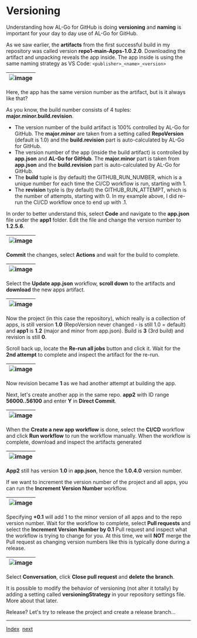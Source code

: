 # Versioning
Understanding how AL-Go for GitHub is doing **versioning** and **naming** is important for your day to day use of AL-Go for GitHub.

As we saw earlier, the **artifacts** from the first successful build in my repository was called version **repo1-main-Apps-1.0.2.0**.
Downloading the artifact and unpacking reveals the app inside. The app inside is using the same naming strategy as VS Code: `<publisher>_<name>_<version>`

| ![image](https://user-images.githubusercontent.com/10775043/231545533-be33a8f6-88ea-4b05-b343-d71aaf9ee5d4.png) |
|-|

Here, the app has the same version number as the artifact, but is it always like that?

As you know, the build number consists of 4 tuples: **major.minor.build.revision**.
- The version number of the build artifact is 100% controlled by AL-Go for GitHub. The **major.minor** are taken from a setting called **RepoVersion** (default is 1.0) and the **build.revision** part is auto-calculated by AL-Go for GitHub.
- The version number of the app (inside the build artifact) is controlled by **app.json** and **AL-Go for GitHub**. The **major.minor** part is taken from **app.json** and the **build.revision** part is auto-calculated by AL-Go for GitHub.
- The **build** tuple is (by default) the GITHUB_RUN_NUMBER, which is a unique number for each time the CI/CD workflow is run, starting with 1.
- The **revision** typle is (by default) the GITHUB_RUN_ATTEMPT, which is the number of attempts, starting with 0. In my example above, I did re-run the CI/CD workflow once to end up with .1.

In order to better understand this, select **Code** and navigate to the **app.json** file under the **app1** folder. Edit the file and change the version number to **1.2.5.6**.

| ![image](https://user-images.githubusercontent.com/10775043/231559564-43683818-c540-4ba3-86b4-832c67545ae4.png) |
|-|

**Commit** the changes, select **Actions** and wait for the build to complete.

| ![image](https://user-images.githubusercontent.com/10775043/231547295-accc7f9d-7c19-472f-80df-71d1897d91a5.png) |
|-|

Select the **Update app.json** workflow, **scroll down** to the artifacts and **download** the new apps artifact.

| ![image](https://user-images.githubusercontent.com/10775043/231559045-1e071522-80c3-456c-9379-9b51a550f60a.png) |
|-|

Now the project (in this case the repository), which really is a collection of apps, is still version **1.0** (RepoVersion never changed - is still 1.0 = default) and **app1** is **1.2** (major and minor from app.json). Build is **3** (3rd build) and revision is still **0**.

Scroll back up, locate the **Re-run all jobs** button and click it. Wait for the **2nd attempt** to complete and inspect the artifact for the re-run.

| ![image](https://user-images.githubusercontent.com/10775043/231560877-bc9354ff-40e9-4705-91d4-6217133a1e73.png) |
|-|

Now revision became **1** as we had another attempt at building the app.

Next, let's create another app in the same repo. **app2** with ID range **56000..56100** and enter **Y** in **Direct Commit**.

| ![image](https://user-images.githubusercontent.com/10775043/231561391-7350981e-e20d-49a1-9479-4271a7e6ddd8.png) |
|-|

When the **Create a new app workflow** is done, select the **CI/CD** workflow and click **Run workflow** to run the workflow manually. When the workflow is complete, download and inspect the artifacts generated

| ![image](https://user-images.githubusercontent.com/10775043/231564490-b8c414a8-cf6b-4660-bd81-4c98571812a6.png) |
|-|

**App2** still has version **1.0** in **app.json**, hence the **1.0.4.0** version number.

If we want to increment the version number of the project and all apps, you can run the **Increment Version Number** workflow.

| ![image](https://user-images.githubusercontent.com/10775043/231565483-5f92751e-ed59-40c9-ba80-c90effc9a4e3.png) |
|-|

Specifying **+0.1** will add 1 to the minor version of all apps and to the repo version number. Wait for the workflow to complete, select **Pull requests** and select the **Increment Version Number by 0.1** Pull request and inspect what the workflow is trying to change for you. At this time, we will **NOT** merge the Pull request as changing version numbers like this is typically done during a release.

| ![image](https://user-images.githubusercontent.com/10775043/231566085-3fd6ae4a-e88e-4dfd-be60-3ac95767d14a.png) |
|-|

Select **Conversation**, click **Close pull request** and **delete the branch**.

It is possible to modify the behavior of versioning (not alter it totally) by adding a setting called **versioningStrategy** in your repository settings file. More about that later.

Release? Let's try to release the project and create a release branch...

---
[Index](Index.md)&nbsp;&nbsp;[next](Releasing.md)
